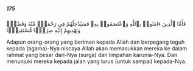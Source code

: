 ##### 175

<span class="ayah">فَأَمَّا ٱلَّذِينَ ءَامَنُوا۟ بِٱللَّهِ وَٱعْتَصَمُوا۟ بِهِۦ فَسَيُدْخِلُهُمْ فِى رَحْمَةٍۢ مِّنْهُ وَفَضْلٍۢ وَيَهْدِيهِمْ إِلَيْهِ صِرَٰطًۭا مُّسْتَقِيمًۭا</span>

<span class="ayah_translation">Adapun orang-orang yang beriman kepada Allah dan berpegang teguh kepada (agama)-Nya niscaya Allah akan memasukkan mereka ke dalam rahmat yang besar dari-Nya (surga) dan limpahan karunia-Nya. Dan menunjuki mereka kepada jalan yang lurus (untuk sampai) kepada-Nya.</span>
